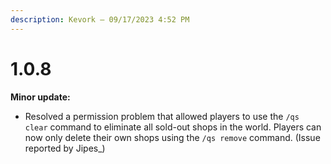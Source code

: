 ```yaml
---
description: Kevork — 09/17/2023 4:52 PM
---
```


# 1.0.8

**Minor update:**

* Resolved a permission problem that allowed players to use the `/qs clear` command to eliminate all sold-out shops in the world. Players can now only delete their own shops using the `/qs remove` command. (Issue reported by Jipes\_)
